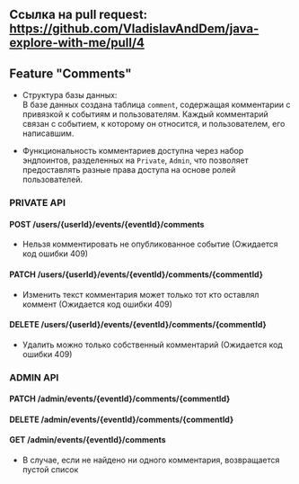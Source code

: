 ## Ссылка на pull request: https://github.com/VladislavAndDem/java-explore-with-me/pull/4

## Feature "Comments"
- Структура базы данных:  
  В базе данных создана таблица `comment`, содержащая комментарии с привязкой к событиям и пользователям.
  Каждый комментарий связан с событием, к которому он относится, и пользователем, его написавшим.

- Функциональность комментариев доступна через набор эндпоинтов, разделенных на `Private`, `Admin`,
  что позволяет предоставлять разные права доступа на основе ролей пользователей.

### PRIVATE API
#### POST /users/{userId}/events/{eventId}/comments

- Нельзя комментировать не опубликованное событие (Ожидается код ошибки 409)

#### PATCH /users/{userId}/events/{eventId}/comments/{commentId}

- Изменить текст комментария может только тот кто оставлял коммент (Ожидается код ошибки 409)

#### DELETE /users/{userId}/events/{eventId}/comments/{commentId}
- Удалить можно только собственный комментарий (Ожидается код ошибки 409)

### ADMIN API
#### PATCH /admin/events/{eventId}/comments/{commentId}

#### DELETE /admin/events/{eventId}/comments/{commentId}

#### GET /admin/events/{eventId}/comments
- В случае, если не найдено ни одного комментария, возвращается пустой список